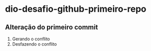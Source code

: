 # dio-desafio-github-primeiro-repo

## Alteração do primeiro commit

  1. Gerando o conflito
  2. Desfazendo o conflito
	
